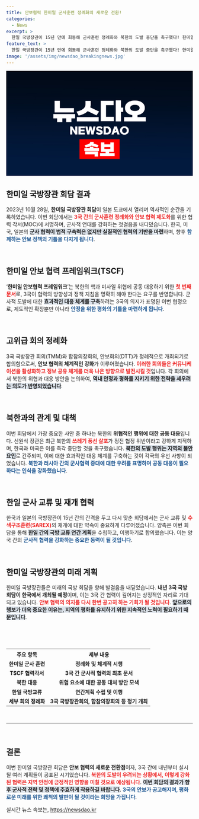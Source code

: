 ```yaml
---
title: 안보협력 한미일 군사훈련 정례화의 새로운 전환!
categories:
  - News
excerpt: >
  한일 국방장관이 15년 만에 회동해 군사훈련 정례화와 북한의 도발 중단을 촉구했다! 한미일 안보협력 프레임워크 체결로 새로운 안보 시대의 서막이 열리다. 궁금하다면 클릭!
feature_text: >
  한일 국방장관이 15년 만에 회동해 군사훈련 정례화와 북한의 도발 중단을 촉구했다! 한미일 안보협력 프레임워크 체결로 새로운 안보 시대의 서막이 열리다. 궁금하다면 클릭!
image: '/assets/img/newsdao_breakingnews.jpg'
---
```


<p><img src="/assets/img/newsdao_breakingnews.jpg" alt="flaretime 속보" /></p>

<h2 data-ke-size="size26">한미일 국방장관 회담 결과</h2>

<p data-ke-size="size16">2023년 10월 28일, <b>한미일 국방장관 회담</b>이 일본 도쿄에서 열리며 역사적인 순간을 기록하였습니다. 이번 회담에서는 <b><span style="color: #ee2323;">3국 간의 군사훈련 정례화와 안보 협력 제도화</span></b>를 위한 협력 각서(MOC)에 서명하며, 군사적 연대를 강화하는 첫걸음을 내디뎠습니다. 한국, 미국, 일본의 <b><span style="background-color: #21538527;">군사 협력이 법적 구속력은 없지만 실질적인 협력의 기반을 마련</span></b>하며, 향후 <b><span style="color: #1a5490;">함께하는 안보 정책의 기틀을 다지게 됩니다</span></b>.</p>

<p data-ke-size="size16">&nbsp;</p>

<h2 data-ke-size="size26">한미일 안보 협력 프레임워크(TSCF)</h2>

<p data-ke-size="size16">‘<b>한미일 안보협력 프레임워크</b>’는 북한의 핵과 미사일 위협에 공동 대응하기 위한 <b><span style="color: #ee2323;">첫 번째 문서</span></b>로, 3국이 협력의 방향성과 정책 지침을 명확히 해야 한다는 요구를 반영합니다. 군사적 도발에 대한 <b><span style="background-color: #21538527;">효과적인 대응 체계를 구축</span></b>하려는 3국의 의지가 표명된 이번 협정으로, 제도적인 확장뿐만 아니라 <b><span style="color: #1a5490;">안정을 위한 평화의 기틀을 마련하게 됩니다</span></b>.</p>

<p data-ke-size="size16">&nbsp;</p>

<h2 data-ke-size="size26">고위급 회의 정례화</h2>

<p data-ke-size="size16">3국 국방장관 회의(TMM)와 합참의장회의, 안보회의(DTT)가 정례적으로 개최되기로 합의함으로써, <b>안보 협력의 체계적인 강화</b>가 이루어졌습니다. <b><span style="color: #ee2323;">이러한 회의들은 커뮤니케이션을 활성화하고 정보 공유 체계를 더욱 나은 방향으로 발전시킬 것</span></b>입니다. 각 회의에서 북한의 위협과 대응 방안을 논의하여, <b><span style="background-color: #21538527;">역내 안정과 평화를 지키기 위한 전략을 세우려는 의도가 반영되었습니다</span></b>.</p>

<p data-ke-size="size16">&nbsp;</p>

<h2 data-ke-size="size26">북한과의 관계 및 대책</h2>

<p data-ke-size="size16">이번 회담에서 가장 중요한 사안 중 하나는 북한의 <b>위협적인 행위에 대한 공동 대응</b>입니다. 신원식 장관은 최근 북한의 <b><span style="color: #ee2323;">쓰레기 풍선 살포</span></b>가 정전 협정 위반이라고 강하게 지적하며, 한국과 미국은 이를 즉각 중단할 것을 촉구했습니다. <b><span style="background-color: #21538527;">북한의 도발 행위는 지역의 불안 요인</span></b>로 간주되며, 이에 대한 효과적인 대응 체계를 구축하는 것이 각국의 우선 사항이 되었습니다. <b><span style="color: #1a5490;">북한과 러시아 간의 군사협력 증대에 대한 우려를 표명하며 공동 대응이 필요하다는 인식을 강화했습니다</span></b>.</p>

<p data-ke-size="size16">&nbsp;</p>

<h2 data-ke-size="size26">한일 군사 교류 및 재개 협력</h2>

<p data-ke-size="size16">한국과 일본의 국방장관이 15년 간의 간격을 두고 다시 맞춘 회담에서는 군사 교류 및 <b><span style="color: #ee2323;">수색구조훈련(SAREX)</span></b>의 재개에 대한 약속이 중요하게 다루어졌습니다. 양측은 이번 회담을 통해 <b><span style="background-color: #21538527;">한일 간의 국방 교류 연간 계획</span></b>을 수립하고, 이행하기로 합의했습니다. 이는 양국 간의 <b><span style="color: #1a5490;">군사적 협력을 강화하는 중요한 동력이 될 것입니다</span></b>.</p>

<p data-ke-size="size16">&nbsp;</p>

<h2 data-ke-size="size26">한미일 국방장관의 미래 계획</h2>

<p data-ke-size="size16">한미일 국방장관들은 미래의 국방 회담을 향해 발걸음을 내딛었습니다. <b>내년 3국 국방 회담이 한국에서 개최될 예정</b>이며, 이는 3국 간 협력이 깊어지는 상징적인 자리로 기대되고 있습니다. <b><span style="color: #ee2323;">안보 협력의 의지를 다시 한번 공고히 하는 기회가 될 것입니다</span></b>. <b><span style="background-color: #21538527;">앞으로의 행보가 더욱 중요한 이유는, 지역의 평화를 유지하기 위한 지속적인 노력이 필요하기 때문입니다</span></b>.</p>

<p data-ke-size="size16">&nbsp;</p>

<p data-ke-size="size16">&nbsp;</p>

<table style="width:100%">
  <tr>
    <th style="text-align: center; height: 17px;"><b>주요 항목</b></th>
    <th style="text-align: center; height: 17px;"><b>세부 내용</b></th>
  </tr>
  <tr>
    <td style="text-align: center; height: 17px;"><b>한미일 군사 훈련</b></td>
    <td style="text-align: center; height: 17px;"><b>정례화 및 체계적 시행</b></td>
  </tr>
  <tr>
    <td style="text-align: center; height: 17px;"><b>TSCF 협력각서</b></td>
    <td style="text-align: center; height: 17px;"><b>3국 간 군사적 협력의 최초 문서</b></td>
  </tr>
  <tr>
    <td style="text-align: center; height: 17px;"><b>북한 대응</b></td>
    <td style="text-align: center; height: 17px;"><b>위험 요소에 대한 공동 대처 방안 모색</b></td>
  </tr>
  <tr>
    <td style="text-align: center; height: 17px;"><b>한일 국방교류</b></td>
    <td style="text-align: center; height: 17px;"><b>연간계획 수립 및 이행</b></td>
  </tr>
  <tr>
    <td style="text-align: center; height: 17px;"><b>세부 회의 정례화</b></td>
    <td style="text-align: center; height: 17px;"><b>3국 국방장관회의, 합참의장회의 등 정기 개최</b></td>
  </tr>
</table>

<p data-ke-size="size16">&nbsp;</p>

<hr>

<p data-ke-size="size16">&nbsp;</p>

<h2 data-ke-size="size26">결론</h2>

<p data-ke-size="size16">이번 한미일 국방장관 회담은 <b>안보 협력의 새로운 전환점</b>이자, 3국 간에 내년부터 실시될 여러 계획들이 공표된 시기였습니다. <b><span style="color: #ee2323;">북한의 도발이 우려되는 상황에서, 이렇게 강화된 협력은 지역 안정에 긍정적인 영향을 미칠 것으로 예상됩니다</span></b>. <b><span style="background-color: #21538527;">이번 회담의 결과가 향후 군사적 전략 및 정책에 주효하게 작용하길 바랍니다</span></b>. <b><span style="color: #1a5490;">3국의 안보가 공고해지며, 평화로운 미래를 위한 쾌척의 발판이 될 것이라는 희망을 가집니다</span></b>.</p>
실시간 뉴스 속보는, <a href="https://newsdao.kr" rel="dofollow">https://newsdao.kr</a>


